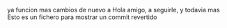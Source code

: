 ya funcion mas cambios de nuevo a
Hola amigo, a seguirle, y todavia mas
Esto es un fichero para mostrar un commit revertido
